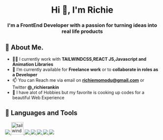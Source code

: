 <h1 align="center">Hi 👋, I'm Richie</h1>
<h3 align="center">I'm a FrontEnd Developer with a passion for turning ideas into real life products</h3>

## 🙋 About Me.


- 🙋‍♂️ I currently work with **TAILWINDCSS,REACT JS,Javascript and Animation Libraries** 
- 💞️ I’m currently available for **Freelance work** or to **collaborate in roles as a Developer** 
- 📫 You can Reach me via email on **richiemomodu@gmail.com** or Twitter **@_richierankin**
- 👀 I have alot of Hobbies but my favorite is cooking up codes for a beautiful Web Experience

## 🚀 Languages and Tools
<p align="left"> 
    <!-- <a href="https://www.java.com" target="_blank"> <img src="https://img.icons8.com/color/48/000000/java-coffee-cup-logo.png"/> </a> -->
    <a href="https://reactjs.org/" target="_blank"> <img src="https://img.icons8.com/color/48/000000/react-native.png"/> </a>
    </a> <a href="https://tailwindcss.com/" target="_blank" rel="noreferrer"> <img src="https://www.vectorlogo.zone/logos/tailwindcss/tailwindcss-icon.svg" alt="tailwind" width="40" height="40"/> </a>
    <a href="https://spring.io/projects/spring-boot" target="_blank"> <img src="https://img.icons8.com/color/48/000000/spring-logo.png"/> </a> 
    <a href="https://developer.mozilla.org/en-US/docs/Web/JavaScript" target="_blank"> <img src="https://img.icons8.com/color/48/000000/javascript.png"/> </a> 
    <a href="https://www.w3.org/html/" target="_blank"> <img src="https://img.icons8.com/color/48/000000/html-5.png"/> </a> 
    <a href="https://www.w3schools.com/css/" target="_blank"> <img src="https://img.icons8.com/color/48/000000/css3.png"/> </a> 
    <a href="https://getbootstrap.com" target="_blank"> <img src="https://img.icons8.com/color/48/000000/bootstrap.png"/> </a> 
    
    
    
<!---
RichieTheDev/RichieTheDev is a ✨ special ✨ repository because its `README.md` (this file) appears on your GitHub profile.
You can click the Preview link to take a look at your changes.
--->
